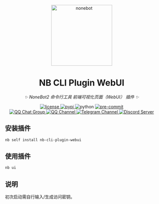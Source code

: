 <!-- markdownlint-disable MD033 MD041 -->
<p align="center">
  <a href="https://cli.nonebot.dev/"><img src="https://cli.nonebot.dev/logo.png" width="200" height="200" alt="nonebot"></a>
</p>

<div align="center">

# NB CLI Plugin WebUI

_✨ NoneBot2 命令行工具 前端可视化页面（WebUI） 插件 ✨_

</div>

<p align="center">
  <a href="https://raw.githubusercontent.com/nonebot/nb-cli-plugin-webui/master/LICENSE">
    <img src="https://img.shields.io/github/license/nonebot/cli-plugin-webui" alt="license">
  </a>
  <a href="https://pypi.python.org/pypi/nb-cli-plugin-webui">
    <img src="https://img.shields.io/pypi/v/nb-cli-plugin-webui" alt="pypi">
  </a>
  <img src="https://img.shields.io/badge/python-3.8+-blue" alt="python">
  <a href="https://results.pre-commit.ci/latest/github/nonebot/nb-cli-plugin-webui/master">
    <img src="https://results.pre-commit.ci/badge/github/nonebot/cli-plugin-webui/master.svg" alt="pre-commit" />
  </a>
  <br />
  <a href="https://jq.qq.com/?_wv=1027&k=5OFifDh">
    <img src="https://img.shields.io/badge/QQ%E7%BE%A4-768887710-orange?style=flat-square" alt="QQ Chat Group">
  </a>
  <a href="https://qun.qq.com/qqweb/qunpro/share?_wv=3&_wwv=128&appChannel=share&inviteCode=7b4a3&appChannel=share&businessType=9&from=246610&biz=ka">
    <img src="https://img.shields.io/badge/QQ%E9%A2%91%E9%81%93-NoneBot-5492ff?style=flat-square" alt="QQ Channel">
  </a>
  <a href="https://t.me/botuniverse">
    <img src="https://img.shields.io/badge/telegram-botuniverse-blue?style=flat-square" alt="Telegram Channel">
  </a>
  <a href="https://discord.gg/VKtE6Gdc4h">
    <img src="https://discordapp.com/api/guilds/847819937858584596/widget.png?style=shield" alt="Discord Server">
  </a>
</p>

## 安装插件

```bash
nb self install nb-cli-plugin-webui
```

## 使用插件

```bash
nb ui
```

## 说明

初次启动需自行输入/生成访问密钥。

